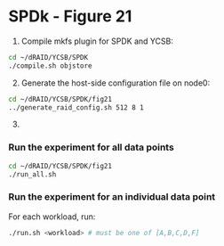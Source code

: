 # SPDk - Figure 21

1. Compile mkfs plugin for SPDK and YCSB:
```Bash
cd ~/dRAID/YCSB/SPDK
./compile.sh objstore
```

2. Generate the host-side configuration file on node0:
```Bash
cd ~/dRAID/YCSB/SPDK/fig21
../generate_raid_config.sh 512 8 1
```

3. 
### Run the experiment for all data points
```Bash
cd ~/dRAID/YCSB/SPDK/fig21
./run_all.sh
```

### Run the experiment for an individual data point

For each workload, run:
```Bash
./run.sh <workload> # must be one of [A,B,C,D,F]
```